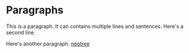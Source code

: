 # Paragraphs
This is a paragraph. It can contains multiple lines and sentences.
Here's a second line.

Here's another paragraph.
[neotree](neotree)

[neotree]: https://www.google.fr
